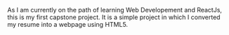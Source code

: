 As I am currently on the path of learning Web Developement and ReactJs, this is my first capstone project. It is a simple project in which I converted my resume into a webpage using HTML5.
